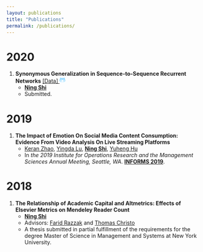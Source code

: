 ```yaml
---
layout: publications
title: "Publications"
permalink: /publications/
---
```

# 2020
1. **Synonymous Generalization in Sequence-to-Sequence Recurrent Networks** <a href="https://github.com/MrShininnnnn/CECW"> [Data] <img src="/assets/images/github-alt-brands.svg" width="15px"></a>
      * **[Ning Shi](https://mrshininnnnn.github.io/)**
      * Submitted.


# 2019
1. **The Impact of Emotion On Social Media Content Consumption: Evidence From Video Analysis On Live Streaming Platforms**
      * [Keran Zhao](https://www.linkedin.com/in/keran-zhao-65a2a07b/), [Yingda Lu](https://www.linkedin.com/in/yingda-lu-b4749512/), **[Ning Shi](https://mrshininnnnn.github.io/)**, [Yuheng Hu](https://yuhenghu.com/) 
      * In *the 2019 Institute for Operations Research and the Management Sciences Annual Meeting, Seattle, WA*. **[INFORMS 2019](http://meetings2.informs.org/wordpress/seattle2019/)**.

# 2018
1. **The Relationship of Academic Capital and Altmetrics: Effects of Elsevier Metrics on Mendeley Reader Count**
      * **[Ning Shi](https://mrshininnnnn.github.io/)**
      * Advisors: [Farid Razzak](https://www.linkedin.com/in/farrazzak/) and [Thomas Christo](https://www.linkedin.com/in/thomas-christo-ph-d-3330922/)
      * A thesis submitted in partial fulfillment of the requirements for the degree Master of Science in Management and Systems at New York University.
